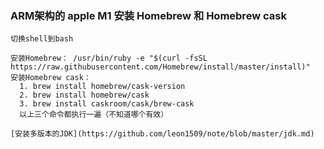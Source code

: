 ### ARM架构的 apple M1 安装 Homebrew 和 Homebrew cask
````
切换shell到bash

安装Homebrew： /usr/bin/ruby -e "$(curl -fsSL https://raw.githubusercontent.com/Homebrew/install/master/install)"
安装Homebrew cask： 
  1. brew install homebrew/cask-version
  2. brew install homebrew/cask
  3. brew install caskroom/cask/brew-cask
  以上三个命令都执行一遍（不知道哪个有效）
````
````
[安装多版本的JDK](https://github.com/leon1509/note/blob/master/jdk.md)

````
